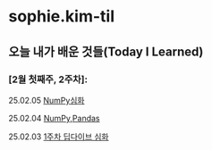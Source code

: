 # sophie.kim-til

## 오늘 내가 배운 것들(Today I Learned)

### [2월 첫째주, 2주차]:

25.02.05 [NumPy심화](https://github.com/100-hours-a-week/sophie.kim-til/blob/main/Feb/2025-02-03)

25.02.04 [NumPy,Pandas](https://github.com/100-hours-a-week/sophie.kim-til/blob/main/Feb/2025-02-04)

25.02.03 [1주차 딥다이브 심화](https://github.com/100-hours-a-week/sophie.kim-til/blob/main/Feb/2025-02-03)
